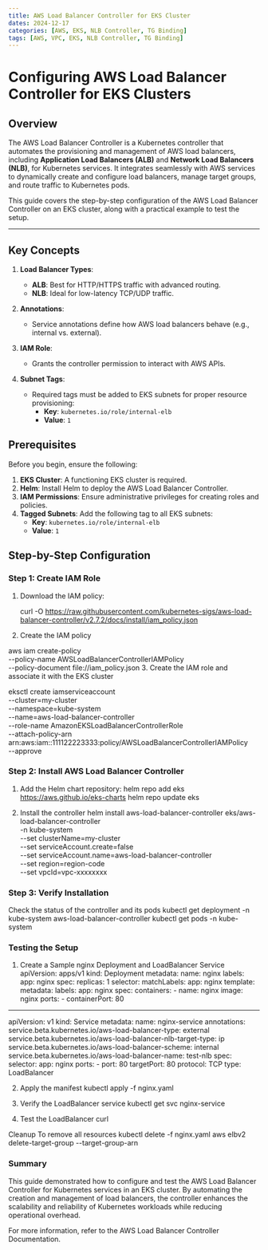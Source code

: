 ```yaml
---
title: AWS Load Balancer Controller for EKS Cluster
dates: 2024-12-17
categories: [AWS, EKS, NLB Controller, TG Binding]
tags: [AWS, VPC, EKS, NLB Controller, TG Binding]
---
```


# Configuring AWS Load Balancer Controller for EKS Clusters

## Overview

The AWS Load Balancer Controller is a Kubernetes controller that automates the provisioning and management of AWS load balancers, including **Application Load Balancers (ALB)** and **Network Load Balancers (NLB)**, for Kubernetes services. It integrates seamlessly with AWS services to dynamically create and configure load balancers, manage target groups, and route traffic to Kubernetes pods.

This guide covers the step-by-step configuration of the AWS Load Balancer Controller on an EKS cluster, along with a practical example to test the setup.

---

## Key Concepts

1. **Load Balancer Types**:
   - **ALB**: Best for HTTP/HTTPS traffic with advanced routing.
   - **NLB**: Ideal for low-latency TCP/UDP traffic.

2. **Annotations**:
   - Service annotations define how AWS load balancers behave (e.g., internal vs. external).

3. **IAM Role**:
   - Grants the controller permission to interact with AWS APIs.

4. **Subnet Tags**:
   - Required tags must be added to EKS subnets for proper resource provisioning:
     - **Key**: `kubernetes.io/role/internal-elb`
     - **Value**: `1`

## Prerequisites

Before you begin, ensure the following:

1. **EKS Cluster**: A functioning EKS cluster is required.
2. **Helm**: Install Helm to deploy the AWS Load Balancer Controller.
3. **IAM Permissions**: Ensure administrative privileges for creating roles and policies.
4. **Tagged Subnets**: Add the following tag to all EKS subnets:
   - **Key**: `kubernetes.io/role/internal-elb`
   - **Value**: `1`

## Step-by-Step Configuration

### Step 1: Create IAM Role

1. Download the IAM policy:
  
   curl -O https://raw.githubusercontent.com/kubernetes-sigs/aws-load-balancer-controller/v2.7.2/docs/install/iam_policy.json

2. Create the IAM policy

aws iam create-policy \
    --policy-name AWSLoadBalancerControllerIAMPolicy \
    --policy-document file://iam_policy.json
3. Create the IAM role and associate it with the EKS cluster

eksctl create iamserviceaccount \
    --cluster=my-cluster \
    --namespace=kube-system \
    --name=aws-load-balancer-controller \
    --role-name AmazonEKSLoadBalancerControllerRole \
    --attach-policy-arn arn:aws:iam::111122223333:policy/AWSLoadBalancerControllerIAMPolicy \
    --approve

### Step 2: Install AWS Load Balancer Controller

1. Add the Helm chart repository:
helm repo add eks https://aws.github.io/eks-charts
helm repo update eks

2. Install the controller
helm install aws-load-balancer-controller eks/aws-load-balancer-controller \
    -n kube-system \
    --set clusterName=my-cluster \
    --set serviceAccount.create=false \
    --set serviceAccount.name=aws-load-balancer-controller \
    --set region=region-code \
    --set vpcId=vpc-xxxxxxxx

### Step 3: Verify Installation
Check the status of the controller and its pods
kubectl get deployment -n kube-system aws-load-balancer-controller
kubectl get pods -n kube-system

### Testing the Setup

1. Create a Sample nginx Deployment and LoadBalancer Service
apiVersion: apps/v1
kind: Deployment
metadata:
  name: nginx
  labels:
    app: nginx
spec:
  replicas: 1
  selector:
    matchLabels:
      app: nginx
  template:
    metadata:
      labels:
        app: nginx
    spec:
      containers:
        - name: nginx
          image: nginx
          ports:
            - containerPort: 80

---
apiVersion: v1
kind: Service
metadata:
  name: nginx-service
  annotations:
    service.beta.kubernetes.io/aws-load-balancer-type: external
    service.beta.kubernetes.io/aws-load-balancer-nlb-target-type: ip
    service.beta.kubernetes.io/aws-load-balancer-scheme: internal
    service.beta.kubernetes.io/aws-load-balancer-name: test-nlb
  spec:
    selector:
      app: nginx
    ports:
      - port: 80
        targetPort: 80
        protocol: TCP
    type: LoadBalancer

2. Apply the manifest
kubectl apply -f nginx.yaml

3. Verify the LoadBalancer service
kubectl get svc nginx-service

4. Test the LoadBalancer
curl <external-endpoint>

Cleanup
To remove all resources
kubectl delete -f nginx.yaml
aws elbv2 delete-target-group --target-group-arn <target-group-arn>

### Summary
This guide demonstrated how to configure and test the AWS Load Balancer Controller for Kubernetes services in an EKS cluster. By automating the creation and management of load balancers, the controller enhances the scalability and reliability of Kubernetes workloads while reducing operational overhead.

For more information, refer to the AWS Load Balancer Controller Documentation.
